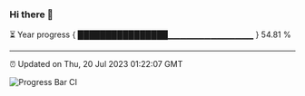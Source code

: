 ### Hi there 👋

⏳ Year progress { ████████████████▁▁▁▁▁▁▁▁▁▁▁▁▁▁ } 54.81 %

---

⏰ Updated on Thu, 20 Jul 2023 01:22:07 GMT

![Progress Bar CI](https://github.com/liununu/liununu/workflows/Progress%20Bar%20CI/badge.svg)
